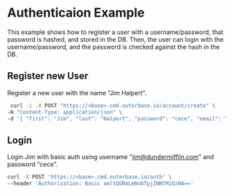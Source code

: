 # Authenticaion Example

This example shows how to register a user with a username/password, that password is hashed, and stored in the DB.
Then, the user can login with the username/password, and the password is checked against the hash in the DB.

## Register new User

Register a new user with the name "Jim Halpert". 

```bash
 curl -i -X POST "https://<base>.cmd.outerbase.io/account/create" \
-H "Content-Type: application/json" \
-d '{ "first": "Jim", "last": "Halpert", "password": "cece", "email": "jim@dundermifflin.com" }'
```

## Login

Login Jim with basic auth using username "jim@dundermifflin.com" and password "cece".

```bash
curl -X POST 'https://<base>.cmd.outerbase.io/auth' \
--header 'Authorization: Basic amltQGRmLmNvbTpjZWNlMzQzNA=='
```
